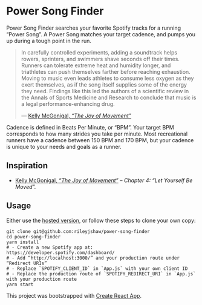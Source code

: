 # Power Song Finder

Power Song Finder searches your favorite Spotify tracks for a running “Power Song”. A Power Song matches your target cadence, and pumps you up during a tough point in the run.

> In carefully controlled experiments, adding a soundtrack helps rowers, sprinters, and swimmers shave seconds off their times. Runners can tolerate extreme heat and humidity longer, and triathletes can push themselves farther before reaching exhaustion. Moving to music even leads athletes to consume less oxygen as they exert themselves, as if the song itself supplies some of the energy they need. Findings like this led the authors of a scientific review in the Annals of Sports Medicine and Research to conclude that music is a legal performance-enhancing drug.
>
> — [Kelly McGonigal, _“The Joy of Movement”_](https://www.penguinrandomhouse.com/books/564895/the-joy-of-movement-by-kelly-mcgonigal/)

Cadence is defined in Beats Per Minute, or “BPM”. Your target BPM corresponds to how many strides you take per minute. Most recreational runners have a cadence between 150 BPM and 170 BPM, but your cadence is unique to your needs and goals as a runner.

## Inspiration

- [Kelly McGonigal, _“The Joy of Movement”_](https://www.penguinrandomhouse.com/books/564895/the-joy-of-movement-by-kelly-mcgonigal/) – _Chapter 4: “Let Yourself Be Moved”._

## Usage

Either use the [hosted version](https://rileyjshaw.com/power-song-finder), or follow these steps to clone your own copy:

```
git clone git@github.com:rileyjshaw/power-song-finder
cd power-song-finder
yarn install
# - Create a new Spotify app at: https://developer.spotify.com/dashboard/
# - Add “http://localhost:3000/” and your production route under “Redirect URIs”
# - Replace `SPOTIFY_CLIENT_ID` in `App.js` with your own client ID
# - Replace the production route of `SPOTIFY_REDIRECT_URI` in `App.js` with your production route
yarn start
```

This project was bootstrapped with [Create React App](https://github.com/facebook/create-react-app).
